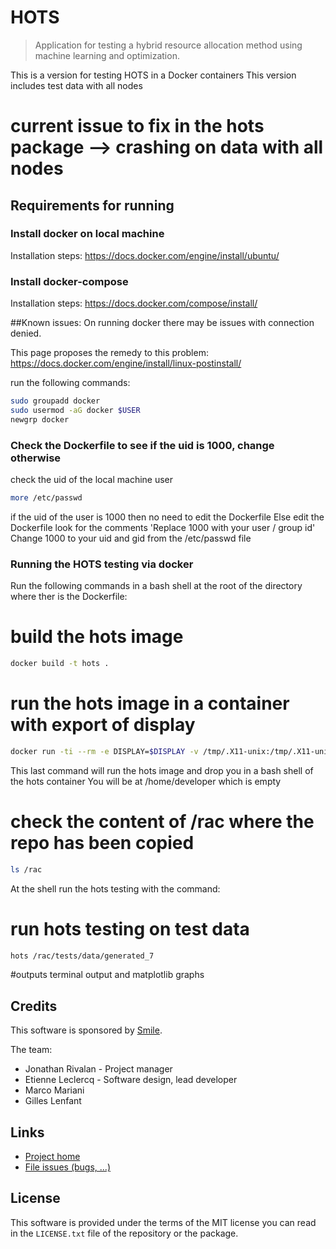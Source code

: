 # **HOTS**

> Application for testing a hybrid resource allocation method using machine learning and optimization.

This is a version for testing HOTS in a Docker containers
This version includes test data with all nodes

# current issue to fix in the hots package --> crashing on data with all nodes

## Requirements for running


### Install docker on local machine

Installation steps:
https://docs.docker.com/engine/install/ubuntu/

### Install docker-compose

Installation steps:
https://docs.docker.com/compose/install/

##Known issues:
On running docker there may be issues with connection denied.

This page proposes the remedy to this problem:
https://docs.docker.com/engine/install/linux-postinstall/

run the following commands:
```bash
sudo groupadd docker
sudo usermod -aG docker $USER
newgrp docker
```

### Check the Dockerfile to see if the uid is 1000, change otherwise

check the uid of the local machine user
```bash
more /etc/passwd
```
if the uid of the user is 1000 then no need to edit the Dockerfile
Else edit the Dockerfile
look for the comments 'Replace 1000 with your user / group id'
Change 1000 to your uid and gid from the /etc/passwd file

### Running the HOTS testing via docker

Run the following commands in a bash shell at the root of the directory where ther is the Dockerfile:

# build the hots image
```bash
docker build -t hots .
```

# run the hots image in a container with export of display
```bash
docker run -ti --rm -e DISPLAY=$DISPLAY -v /tmp/.X11-unix:/tmp/.X11-unix hots
```

This last command will run the hots image and drop you in a bash shell of the hots container
You will be at /home/developer which is empty

# check the content of /rac where the repo has been copied
```bash
ls /rac
```


At the shell run the hots testing with the command:

# run hots testing on test data
```bash
hots /rac/tests/data/generated_7
```
<!-- # run hots testing on test data with all nodes
```bash
hots --data /rac/tests/alibaba_short_time_interval_test_data --params /rac/tests/alibaba_short_time_interval_test_data/params.json 
``` -->


#outputs
terminal output and matplotlib graphs 

## Credits

This software is sponsored by [Smile](https://www.smile.fr/).

The team:

- Jonathan Rivalan - Project manager
- Etienne Leclercq - Software design, lead developer
- Marco Mariani
- Gilles Lenfant

## Links

- [Project home](https://git.rnd.smile.fr/overboard/soft_clustering/rac)
- [File issues (bugs, ...)](https://git.rnd.smile.fr/overboard/soft_clustering/rac/-/issues)

## License

This software is provided under the terms of the MIT license you can read in the `LICENSE.txt` file
of the repository or the package.
